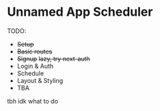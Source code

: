 # Unnamed App Scheduler

TODO:
- ~~Setup~~
- ~~Basic routes~~
- ~~Signup~~ ~~lazy, try next-auth~~
- Login & Auth
- Schedule
- Layout & Styling
- TBA

tbh idk what to do